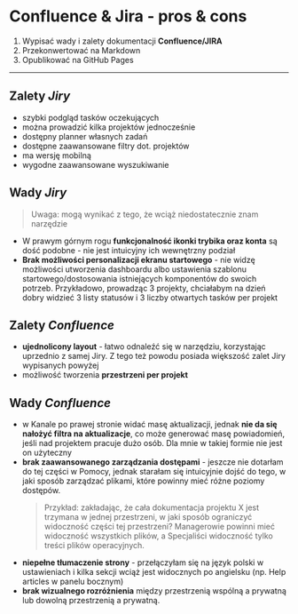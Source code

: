 # Confluence & Jira - pros & cons

1. Wypisać wady i zalety dokumentacji **Confluence/JIRA**
2. Przekonwertować na Markdown 
3. Opublikować na GitHub Pages
***
## Zalety *Jiry*
- szybki podgląd tasków oczekujących
- można prowadzić kilka projektów jednocześnie
- dostępny planner własnych zadań
- dostępne zaawansowane filtry dot. projektów
- ma wersję mobilną
- wygodne zaawansowane wyszukiwanie

## Wady *Jiry*
> Uwaga: mogą wynikać z tego, że wciąż niedostatecznie znam narzędzie
- W prawym górnym rogu **funkcjonalność ikonki trybika oraz konta** są dość podobne - nie jest intuicyjny ich wewnętrzny podział
- **Brak możliwości personalizacji ekranu startowego** - nie widzę możliwości utworzenia dashboardu albo ustawienia szablonu startowego/dostosowania istniejących komponentów do swoich potrzeb. Przykładowo, prowadząc 3 projekty, chciałabym na dzień dobry widzieć 3 listy statusów i 3 liczby otwartych tasków per projekt

## Zalety *Confluence*
- **ujednolicony layout** - łatwo odnaleźć się w narzędziu, korzystając uprzednio z samej Jiry. Z tego też powodu posiada większość zalet Jiry wypisanych powyżej
- możliwość tworzenia **przestrzeni per projekt**

## Wady *Confluence*
- w Kanale po prawej stronie widać masę aktualizacji, jednak **nie da się nałożyć filtra na aktualizacje**, co może generować masę powiadomień, jeśli nad projektem pracuje dużo osób. Dla mnie w takiej formie nie jest on użyteczny
- **brak zaawansowanego zarządzania dostępami** - jeszcze nie dotarłam do tej części w Pomocy, jednak starałam się intuicyjnie dojść do tego, w jaki sposób zarządzać plikami, które powinny mieć różne poziomy dostępów. 
  > Przykład: zakładając, że cała dokumentacja projektu X jest trzymana w jednej przestrzeni, w jaki sposób ograniczyć widoczność części tej przestrzeni? Managerowie powinni mieć widoczność wszystkich plików, a Specjaliści widoczność tylko treści plików operacyjnych.
- **niepełne tłumaczenie strony** - przełączyłam się na język polski w ustawieniach i kilka sekcji wciąż jest widocznych po angielsku (np. Help articles w panelu bocznym)
- **brak wizualnego rozróżnienia** między przestrzenią wspólną a prywatną lub dowolną przestrzenią a prywatną. 